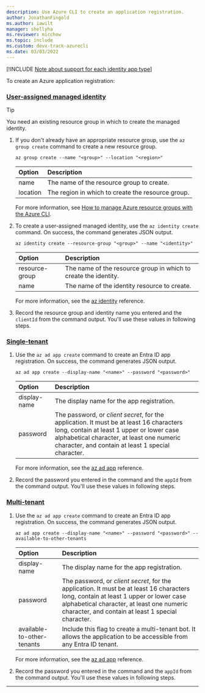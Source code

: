 ```yaml
---
description: Use Azure CLI to create an application registration.
author: JonathanFingold
ms.author: iawilt
manager: shellyha
ms.reviewer: micchow
ms.topic: include
ms.custom: devx-track-azurecli
ms.date: 03/03/2022
---
```


[!INCLUDE [Note about support for each identity app type](../azure-bot-resource/identity-app-type-support.md)]

To create an Azure application registration:

### [User-assigned managed identity](#tab/userassigned)

> [!TIP]
> You need an existing resource group in which to create the managed identity.

1. If you don't already have an appropriate resource group, use the `az group create` command to create a new resource group.

    ```azurecli
    az group create --name "<group>" --location "<region>"
    ```

    | Option   | Description                                       |
    |:---------|:--------------------------------------------------|
    | name     | The name of the resource group to create.         |
    | location | The region in which to create the resource group. |

    For more information, see [How to manage Azure resource groups with the Azure CLI](/cli/azure/manage-azure-groups-azure-cli).

1. To create a user-assigned managed identity, use the `az identity create` command.
    On success, the command generates JSON output.

    ```azurecli
    az identity create --resource-group "<group>" --name "<identity>"
    ```

    | Option         | Description                                                     |
    |:---------------|:----------------------------------------------------------------|
    | resource-group | The name of the resource group in which to create the identity. |
    | name           | The name of the identity resource to create.                    |

    For more information, see the [az identity](/cli/azure/identity) reference.

1. Record the resource group and identity name you entered and the `clientId` from the command output.
    You'll use these values in following steps.

### [Single-tenant](#tab/singletenant)

1. Use the `az ad app create` command to create an Entra ID app registration.
    On success, the command generates JSON output.

    ```azurecli
    az ad app create --display-name "<name>" --password "<password>"
    ```
  
    | Option | Description |
    |:-|:-|
    | display-name | The display name for the app registration. |
    | password | The password, or _client secret_, for the application. It must be at least 16 characters long, contain at least 1 upper or lower case alphabetical character, at least one numeric character, and contain at least 1 special character. |

    For more information, see the [az ad app](/cli/azure/ad/app) reference.

1. Record the password you entered in the command and the `appId` from the command output.
    You'll use these values in following steps.

### [Multi-tenant](#tab/multitenant)

1. Use the `az ad app create` command to create an Entra ID app registration.
    On success, the command generates JSON output.

    ```azurecli
    az ad app create --display-name "<name>" --password "<password>" --available-to-other-tenants
    ```

    | Option | Description |
    |:-|:-|
    | display-name | The display name for the app registration. |
    | password | The password, or _client secret_, for the application. It must be at least 16 characters long, contain at least 1 upper or lower case alphabetical character, at least one numeric character, and contain at least 1 special character. |
    | available-to-other-tenants | Include this flag to create a multi-tenant bot. It allows the application to be accessible from any Entra ID tenant. |

    For more information, see the [az ad app](/cli/azure/ad/app) reference.

1. Record the password you entered in the command and the `appId` from the command output.
    You'll use these values in following steps.

---
